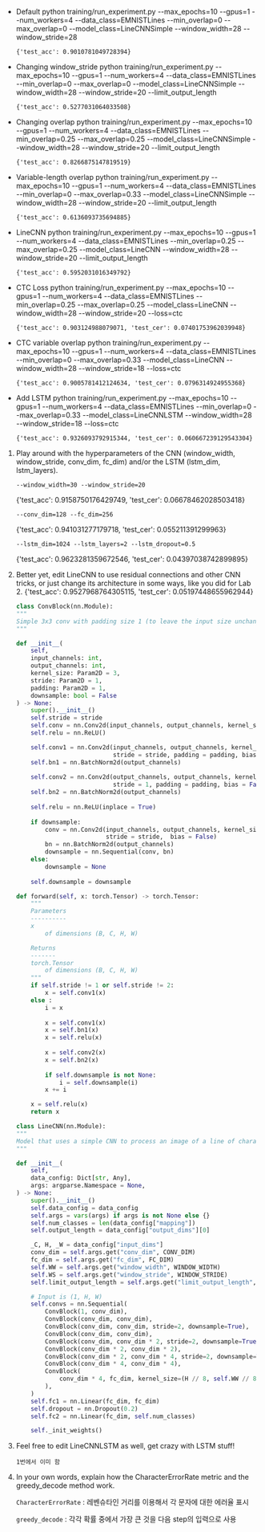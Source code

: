 * Default
python training/run_experiment.py --max_epochs=10 --gpus=1 --num_workers=4 --data_class=EMNISTLines --min_overlap=0 --max_overlap=0 --model_class=LineCNNSimple --window_width=28 --window_stride=28
    ```
    {'test_acc': 0.9010781049728394}
    ```

* Changing window_stride
python training/run_experiment.py --max_epochs=10 --gpus=1 --num_workers=4 --data_class=EMNISTLines --min_overlap=0 --max_overlap=0 --model_class=LineCNNSimple --window_width=28 --window_stride=20 --limit_output_length
    ```
    {'test_acc': 0.5277031064033508}
    ```

* Changing overlap
python training/run_experiment.py --max_epochs=10 --gpus=1 --num_workers=4 --data_class=EMNISTLines --min_overlap=0.25 --max_overlap=0.25 --model_class=LineCNNSimple --window_width=28 --window_stride=20 --limit_output_length
    ```
    {'test_acc': 0.8266875147819519}
    ```

* Variable-length overlap
python training/run_experiment.py --max_epochs=10 --gpus=1 --num_workers=4 --data_class=EMNISTLines --min_overlap=0 --max_overlap=0.33 --model_class=LineCNNSimple --window_width=28 --window_stride=20 --limit_output_length

    ```
    {'test_acc': 0.6136093735694885}
    ```

* LineCNN
python training/run_experiment.py --max_epochs=10 --gpus=1 --num_workers=4 --data_class=EMNISTLines --min_overlap=0.25 --max_overlap=0.25 --model_class=LineCNN --window_width=28 --window_stride=20 --limit_output_length
    ```
    {'test_acc': 0.5952031016349792}
    ```

* CTC Loss
python training/run_experiment.py --max_epochs=10 --gpus=1 --num_workers=4 --data_class=EMNISTLines --min_overlap=0.25 --max_overlap=0.25 --model_class=LineCNN --window_width=28 --window_stride=20 --loss=ctc
    ```
    {'test_acc': 0.903124988079071, 'test_cer': 0.07401753962039948}
    ```

* CTC variable overlap
python training/run_experiment.py --max_epochs=10 --gpus=1 --num_workers=4 --data_class=EMNISTLines --min_overlap=0 --max_overlap=0.33 --model_class=LineCNN --window_width=28 --window_stride=18 --loss=ctc
    ```
    {'test_acc': 0.9005781412124634, 'test_cer': 0.0796314924955368}
    ```

* Add LSTM
python training/run_experiment.py --max_epochs=10 --gpus=1 --num_workers=4 --data_class=EMNISTLines --min_overlap=0 --max_overlap=0.33 --model_class=LineCNNLSTM --window_width=28 --window_stride=18 --loss=ctc
    ```
    {'test_acc': 0.9326093792915344, 'test_cer': 0.060667239129543304}
    ```

1. Play around with the hyperparameters of the CNN (window_width, window_stride, conv_dim, fc_dim) and/or the LSTM (lstm_dim, lstm_layers). 
    ```
    --window_width=30 --window_stride=20
    ```
    {'test_acc': 0.9158750176429749, 'test_cer': 0.06678462028503418}
    ```
    --conv_dim=128 --fc_dim=256
    ```
    {'test_acc': 0.941031277179718, 'test_cer': 0.055211391299963}
    ```
    --lstm_dim=1024 --lstm_layers=2 --lstm_dropout=0.5
    ```
    {'test_acc': 0.9623281359672546, 'test_cer': 0.04397038742899895}

2. Better yet, edit LineCNN to use residual connections and other CNN tricks, or just change its architecture in some ways, like you did for Lab 2.
{'test_acc': 0.9527968764305115, 'test_cer': 0.05197448655962944}
    ```python
    class ConvBlock(nn.Module):
    """
    Simple 3x3 conv with padding size 1 (to leave the input size unchanged), followed by a ReLU.
    """

    def __init__(
        self,
        input_channels: int,
        output_channels: int,
        kernel_size: Param2D = 3,
        stride: Param2D = 1,
        padding: Param2D = 1,
        downsample: bool = False
    ) -> None:
        super().__init__()
        self.stride = stride
        self.conv = nn.Conv2d(input_channels, output_channels, kernel_size=kernel_size, stride=stride, padding=padding)
        self.relu = nn.ReLU()

        self.conv1 = nn.Conv2d(input_channels, output_channels, kernel_size = kernel_size, 
                               stride = stride, padding = padding, bias = False)
        self.bn1 = nn.BatchNorm2d(output_channels)
        
        self.conv2 = nn.Conv2d(output_channels, output_channels, kernel_size = kernel_size, 
                               stride = 1, padding = padding, bias = False)
        self.bn2 = nn.BatchNorm2d(output_channels)
        
        self.relu = nn.ReLU(inplace = True)
        
        if downsample:
            conv = nn.Conv2d(input_channels, output_channels, kernel_size = 1, 
                             stride = stride,  bias = False)
            bn = nn.BatchNorm2d(output_channels)
            downsample = nn.Sequential(conv, bn)
        else:
            downsample = None
        
        self.downsample = downsample

    def forward(self, x: torch.Tensor) -> torch.Tensor:
        """
        Parameters
        ----------
        x
            of dimensions (B, C, H, W)

        Returns
        -------
        torch.Tensor
            of dimensions (B, C, H, W)
        """
        if self.stride != 1 or self.stride != 2:
            x = self.conv1(x)
        else : 
            i = x
            
            x = self.conv1(x)
            x = self.bn1(x)
            x = self.relu(x)
            
            x = self.conv2(x)
            x = self.bn2(x)
            
            if self.downsample is not None:
                i = self.downsample(i)
            x += i

        x = self.relu(x)
        return x

    class LineCNN(nn.Module):
    """
    Model that uses a simple CNN to process an image of a line of characters with a window, outputs a sequence of logits
    """

    def __init__(
        self,
        data_config: Dict[str, Any],
        args: argparse.Namespace = None,
    ) -> None:
        super().__init__()
        self.data_config = data_config
        self.args = vars(args) if args is not None else {}
        self.num_classes = len(data_config["mapping"])
        self.output_length = data_config["output_dims"][0]

        _C, H, _W = data_config["input_dims"]
        conv_dim = self.args.get("conv_dim", CONV_DIM)
        fc_dim = self.args.get("fc_dim", FC_DIM)
        self.WW = self.args.get("window_width", WINDOW_WIDTH)
        self.WS = self.args.get("window_stride", WINDOW_STRIDE)
        self.limit_output_length = self.args.get("limit_output_length", False)

        # Input is (1, H, W)
        self.convs = nn.Sequential(
            ConvBlock(1, conv_dim),
            ConvBlock(conv_dim, conv_dim),
            ConvBlock(conv_dim, conv_dim, stride=2, downsample=True),
            ConvBlock(conv_dim, conv_dim),
            ConvBlock(conv_dim, conv_dim * 2, stride=2, downsample=True),
            ConvBlock(conv_dim * 2, conv_dim * 2),
            ConvBlock(conv_dim * 2, conv_dim * 4, stride=2, downsample=True),
            ConvBlock(conv_dim * 4, conv_dim * 4),
            ConvBlock(
                conv_dim * 4, fc_dim, kernel_size=(H // 8, self.WW // 8), stride=(H // 8, self.WS // 8), padding=0
            ),
        )
        self.fc1 = nn.Linear(fc_dim, fc_dim)
        self.dropout = nn.Dropout(0.2)
        self.fc2 = nn.Linear(fc_dim, self.num_classes)

        self._init_weights()

    ```

3. Feel free to edit LineCNNLSTM as well, get crazy with LSTM stuff!

    `1번에서 이미 함`


4. In your own words, explain how the CharacterErrorRate metric and the greedy_decode method work.

    `CharacterErrorRate` : 레벤슈타인 거리를 이용해서 각 문자에 대한 에러율 표시

    `greedy_decode` : 각각 확률 중에서 가장 큰 것을 다음 step의 입력으로 사용
